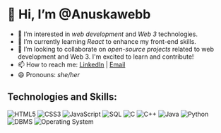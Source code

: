 # 👋 Hi, I’m @Anuskawebb

- 👀 I’m interested in *web development* and *Web 3* technologies.
- 🌱 I’m currently learning *React* to enhance my front-end skills.
- 💞 I’m looking to collaborate on *open-source projects* related to web development and Web 3. I'm excited to learn and contribute!
- 📫 How to reach me: [LinkedIn](www.linkedin.com/in/anuska-s) | [Email](mailto:anuskaa0003@gmail.com)
- 😄 Pronouns: *she/her*


## Technologies and Skills:

![HTML5](https://img.shields.io/static/v1?label=&message=HTML5&color=E34F26&logo=html5&logoColor=white&style=flat)
![CSS3](https://img.shields.io/static/v1?label=&message=CSS3&color=1572B6&logo=css3&logoColor=white&style=flat)
![JavaScript](https://img.shields.io/static/v1?label=&message=JavaScript&color=F7DF1E&logo=javascript&logoColor=black&style=flat)
![SQL](https://img.shields.io/static/v1?label=&message=SQL&color=4479A1&logo=mysql&logoColor=white&style=flat)
![C](https://img.shields.io/static/v1?label=&message=C&color=00599C&logo=c&logoColor=white&style=flat)
![C++](https://img.shields.io/static/v1?label=&message=C%2B%2B&color=00599C&logo=c%2B%2B&logoColor=white&style=flat)
![Java](https://img.shields.io/static/v1?label=&message=Java&color=007396&logo=java&logoColor=white&style=flat)
![Python](https://img.shields.io/static/v1?label=&message=Python&color=3776AB&logo=python&logoColor=white&style=flat)
![DBMS](https://img.shields.io/static/v1?label=&message=DBMS&color=00758F&logo=mysql&logoColor=white&style=flat)
![Operating System](https://img.shields.io/static/v1?label=&message=OS&color=4B8BBE&logo=ubuntu&logoColor=white&style=flat)





